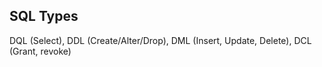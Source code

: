 
## SQL Types

DQL (Select), DDL (Create/Alter/Drop), DML (Insert, Update, Delete), DCL (Grant, revoke)